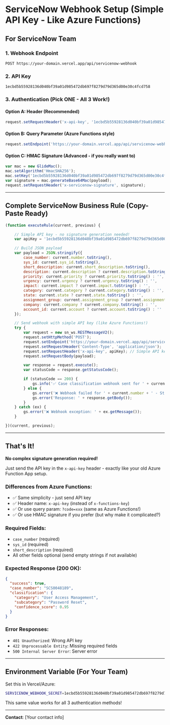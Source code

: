 # ServiceNow Webhook Setup (Simple API Key - Like Azure Functions)

## For ServiceNow Team

### 1. Webhook Endpoint
```
POST https://your-domain.vercel.app/api/servicenow-webhook
```

### 2. API Key
```
1ecbd5b55928136d040bf39a01d985472db697f8279d79d365d00e30c4fcd758
```

### 3. Authentication (Pick ONE - All 3 Work!)

#### Option A: Header (Recommended)
```javascript
request.setRequestHeader('x-api-key', '1ecbd5b55928136d040bf39a01d985472db697f8279d79d365d00e30c4fcd758');
```

#### Option B: Query Parameter (Azure Functions style)
```javascript
request.setEndpoint('https://your-domain.vercel.app/api/servicenow-webhook?code=1ecbd5b55928136d040bf39a01d985472db697f8279d79d365d00e30c4fcd758');
```

#### Option C: HMAC Signature (Advanced - if you really want to)
```javascript
var mac = new GlideMac();
mac.setAlgorithm('HmacSHA256');
mac.setKey('1ecbd5b55928136d040bf39a01d985472db697f8279d79d365d00e30c4fcd758');
var signature = mac.generateBase64Mac(payload);
request.setRequestHeader('x-servicenow-signature', signature);
```

---

## Complete ServiceNow Business Rule (Copy-Paste Ready)

```javascript
(function executeRule(current, previous) {

    // Simple API key - no signature generation needed!
    var apiKey = '1ecbd5b55928136d040bf39a01d985472db697f8279d79d365d00e30c4fcd758';

    // Build JSON payload
    var payload = JSON.stringify({
        case_number: current.number.toString(),
        sys_id: current.sys_id.toString(),
        short_description: current.short_description.toString(),
        description: current.description ? current.description.toString() : '',
        priority: current.priority ? current.priority.toString() : '',
        urgency: current.urgency ? current.urgency.toString() : '',
        impact: current.impact ? current.impact.toString() : '',
        category: current.category ? current.category.toString() : '',
        state: current.state ? current.state.toString() : '',
        assignment_group: current.assignment_group ? current.assignment_group.name.toString() : '',
        company: current.company ? current.company.toString() : '',
        account_id: current.account ? current.account.toString() : ''
    });

    // Send webhook with simple API key (like Azure Functions!)
    try {
        var request = new sn_ws.RESTMessageV2();
        request.setHttpMethod('POST');
        request.setEndpoint('https://your-domain.vercel.app/api/servicenow-webhook');
        request.setRequestHeader('Content-Type', 'application/json');
        request.setRequestHeader('x-api-key', apiKey); // Simple API key!
        request.setRequestBody(payload);

        var response = request.execute();
        var statusCode = response.getStatusCode();

        if (statusCode == 200) {
            gs.info('✅ Case classification webhook sent for ' + current.number);
        } else {
            gs.error('❌ Webhook failed for ' + current.number + ' - Status: ' + statusCode);
            gs.error('Response: ' + response.getBody());
        }
    } catch (ex) {
        gs.error('❌ Webhook exception: ' + ex.getMessage());
    }

})(current, previous);
```

---

## That's It!

**No complex signature generation required!**

Just send the API key in the `x-api-key` header - exactly like your old Azure Function App setup.

### Differences from Azure Functions:
- ✅ Same simplicity - just send API key
- ✅ Header name: `x-api-key` (instead of `x-functions-key`)
- ✅ Or use query param: `?code=xxx` (same as Azure Functions!)
- ✅ Or use HMAC signature if you prefer (but why make it complicated?)

### Required Fields:
- `case_number` (required)
- `sys_id` (required)
- `short_description` (required)
- All other fields optional (send empty strings if not available)

### Expected Response (200 OK):
```json
{
  "success": true,
  "case_number": "SCS0048189",
  "classification": {
    "category": "User Access Management",
    "subcategory": "Password Reset",
    "confidence_score": 0.95
  }
}
```

### Error Responses:
- `401 Unauthorized`: Wrong API key
- `422 Unprocessable Entity`: Missing required fields
- `500 Internal Server Error`: Server error

---

## Environment Variable (For Your Team)

Set this in Vercel/Azure:
```bash
SERVICENOW_WEBHOOK_SECRET=1ecbd5b55928136d040bf39a01d985472db697f8279d79d365d00e30c4fcd758
```

This same value works for all 3 authentication methods!

---

**Contact**: [Your contact info]
